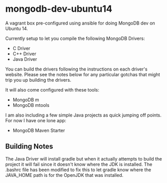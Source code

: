 # mongodb-dev-ubuntu14
A vagrant box pre-configured using ansible for doing MongoDB dev on Ubuntu 14.

Currently setup to let you compile the following MongoDB Drivers:

- C Driver
- C++ Driver
- Java Driver

You can build the drivers following the instructions on each driver's website. Please see the notes below for any particular gotchas that might trip you up building the drivers.

It will also come configured with these tools:

- MongoDB m
- MongoDB mtools

I am also including a few simple Java projects as quick jumping off points. For now I have one lone app:

- MongoDB Maven Starter

## Building Notes

The Java Driver will install gradle but when it actually attempts to build the project it will fail since it doesn't know where the JDK is installed. The .bashrc file has been modified  to fix this to let gradle know where the JAVA_HOME path is for the OpenJDK that was installed.
